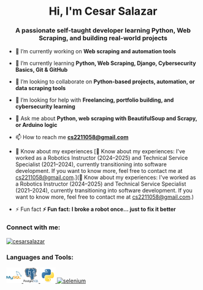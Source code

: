 <h1 align="center">Hi, I'm Cesar Salazar</h1>
<h3 align="center">A passionate self-taught developer learning Python, Web Scraping, and building real-world projects</h3>

- 🔭 I’m currently working on **Web scraping and automation tools**

- 🌱 I’m currently learning **Python, Web Scraping, Django, Cybersecurity Basics, Git & GitHub**

- 👯 I’m looking to collaborate on **Python-based projects, automation, or data scraping tools**

- 🤝 I’m looking for help with **Freelancing, portfolio building, and cybersecurity learning**

- 💬 Ask me about **Python, web scraping with BeautifulSoup and Scrapy, or Arduino logic**

- 📫 How to reach me **cs2211058@gmail.com**

- 📄 Know about my experiences [📄 Know about my experiences: I've worked as a Robotics Instructor (2024–2025) and Technical Service Specialist (2021–2024), currently transitioning into software development. If you want to know more, feel free to contact me at cs2211058@gmail.com.](📄 Know about my experiences: I've worked as a Robotics Instructor (2024–2025) and Technical Service Specialist (2021–2024), currently transitioning into software development. If you want to know more, feel free to contact me at cs2211058@gmail.com.)

- ⚡ Fun fact **⚡ Fun fact: I broke a robot once... just to fix it better**

<h3 align="left">Connect with me:</h3>
<p align="left">
<a href="https://linkedin.com/in/cesarsalazar" target="blank"><img align="center" src="https://raw.githubusercontent.com/rahuldkjain/github-profile-readme-generator/master/src/images/icons/Social/linked-in-alt.svg" alt="cesarsalazar" height="30" width="40" /></a>
</p>

<h3 align="left">Languages and Tools:</h3>
<p align="left"> <a href="https://www.mysql.com/" target="_blank" rel="noreferrer"> <img src="https://raw.githubusercontent.com/devicons/devicon/master/icons/mysql/mysql-original-wordmark.svg" alt="mysql" width="40" height="40"/> </a> <a href="https://www.postgresql.org" target="_blank" rel="noreferrer"> <img src="https://raw.githubusercontent.com/devicons/devicon/master/icons/postgresql/postgresql-original-wordmark.svg" alt="postgresql" width="40" height="40"/> </a> <a href="https://www.python.org" target="_blank" rel="noreferrer"> <img src="https://raw.githubusercontent.com/devicons/devicon/master/icons/python/python-original.svg" alt="python" width="40" height="40"/> </a> <a href="https://www.selenium.dev" target="_blank" rel="noreferrer"> <img src="https://raw.githubusercontent.com/detain/svg-logos/780f25886640cef088af994181646db2f6b1a3f8/svg/selenium-logo.svg" alt="selenium" width="40" height="40"/> </a> </p>
